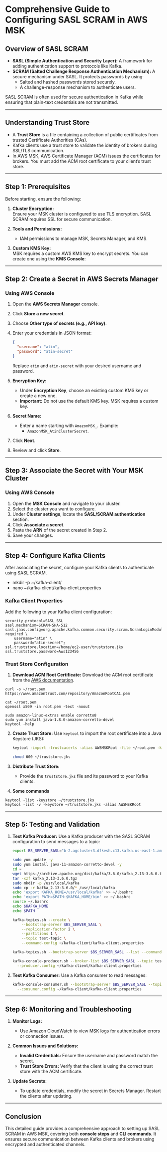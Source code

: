 # **Comprehensive Guide to Configuring SASL SCRAM in AWS MSK**

## **Overview of SASL SCRAM**

- **SASL (Simple Authentication and Security Layer):** A framework for adding authentication support to protocols like Kafka.
- **SCRAM (Salted Challenge Response Authentication Mechanism):** A secure mechanism under SASL. It protects passwords by using:
  - Salted and hashed passwords stored securely.
  - A challenge-response mechanism to authenticate users.

SASL SCRAM is often used for secure authentication in Kafka while ensuring that plain-text credentials are not transmitted.

---

## **Understanding Trust Store**

- A **Trust Store** is a file containing a collection of public certificates from trusted Certificate Authorities (CAs).
- Kafka clients use a trust store to validate the identity of brokers during SSL/TLS communication.
- In AWS MSK, AWS Certificate Manager (ACM) issues the certificates for brokers. You must add the ACM root certificate to your client’s trust store.

---

## **Step 1: Prerequisites**

Before starting, ensure the following:
1. **Cluster Encryption:**  
   Ensure your MSK cluster is configured to use TLS encryption. SASL SCRAM requires SSL for secure communication.

2. **Tools and Permissions:**
   - IAM permissions to manage MSK, Secrets Manager, and KMS.

3. **Custom KMS Key:**  
   MSK requires a custom AWS KMS key to encrypt secrets. You can create one using the **KMS Console**:

---

## **Step 2: Create a Secret in AWS Secrets Manager**

### **Using AWS Console**

1. Open the **AWS Secrets Manager** console.
2. Click **Store a new secret**.
3. Choose **Other type of secrets (e.g., API key)**.
4. Enter your credentials in JSON format:
   ```json
   {
     "username": "atin",
     "password": "atin-secret"
   }
   ```
   Replace `atin` and `atin-secret` with your desired username and password.

5. **Encryption Key:**
   - Under **Encryption Key**, choose an existing custom KMS key or create a new one.
   - **Important:** Do not use the default KMS key. MSK requires a custom key.

6. **Secret Name:**
   - Enter a name starting with `AmazonMSK_`. Example:
     - `AmazonMSK_AtinClusterSecret`.

7. Click **Next**.
8. Review and click **Store**.

---

## **Step 3: Associate the Secret with Your MSK Cluster**

### **Using AWS Console**

1. Open the **MSK Console** and navigate to your cluster.
2. Select the cluster you want to configure.
3. Under **Cluster settings**, locate the **SASL/SCRAM authentication** section.
4. Click **Associate a secret**.
5. Paste the **ARN** of the secret created in Step 2.
6. Save your changes.

---

## **Step 4: Configure Kafka Clients**

After associating the secret, configure your Kafka clients to authenticate using SASL SCRAM.
 - mkdir -p ~/kafka-client/
 - nano ~/kafka-client/kafka-client.properties


### **Kafka Client Properties**
Add the following to your Kafka client configuration:
```properties
security.protocol=SASL_SSL
sasl.mechanism=SCRAM-SHA-512
sasl.jaas.config=org.apache.kafka.common.security.scram.ScramLoginModule required \
    username="atin" \
    password="atin-secret";
ssl.truststore.location=/home/ec2-user/truststore.jks
ssl.truststore.password=Aws123456
```

### **Trust Store Configuration**

1. **Download ACM Root Certificate:**
   Download the ACM root certificate from the [AWS documentation](https://docs.aws.amazon.com/msk/latest/developerguide/msk-cluster-tls.html).
```
curl -o ~/root.pem https://www.amazontrust.com/repository/AmazonRootCA1.pem

cat ~/root.pem
openssl x509 -in root.pem -text -noout
```

```
sudo amazon-linux-extras enable corretto8
sudo yum install java-1.8.0-amazon-corretto-devel
keytool -help
```

2. **Create Trust Store:**
   Use `keytool` to import the root certificate into a Java Keystore (JKS):
   ```bash
   keytool -import -trustcacerts -alias AWSMSKRoot -file ~/root.pem -keystore ~/truststore.jks
   ```

   ```bash
   chmod 600 ~/truststore.jks
   ```
3. **Distribute Trust Store:**
   - Provide the `truststore.jks` file and its password to your Kafka clients.

4. **Some commands**
```
keytool -list -keystore ~/truststore.jks
keytool -list -v -keystore ~/truststore.jks -alias AWSMSKRoot
```
---

## **Step 5: Testing and Validation**

1. **Test Kafka Producer:**
   Use a Kafka producer with the SASL SCRAM configuration to send messages to a topic:
   ```bash
   export BS_SERVER_SASL="b-2.agcluster3.dfkesh.c13.kafka.us-east-1.amazonaws.com:9092,b-1.agcluster3.dfkesh.c13.kafka.us-east-1.amazonaws.com:9092"
   ```

   ```bash
   sudo yum update -y
   sudo yum install java-11-amazon-corretto-devel -y
   cd ~
   wget https://archive.apache.org/dist/kafka/3.6.0/kafka_2.13-3.6.0.tgz
   tar -xzf kafka_2.13-3.6.0.tgz
   sudo mkdir -p /usr/local/kafka
   sudo cp -r kafka_2.13-3.6.0/* /usr/local/kafka
   echo 'export KAFKA_HOME=/usr/local/kafka' >> ~/.bashrc
   echo 'export PATH=$PATH:$KAFKA_HOME/bin' >> ~/.bashrc
   source ~/.bashrc
   echo $KAFKA_HOME
   echo $PATH
   ```

   ```bash
   kafka-topics.sh --create \
       --bootstrap-server $BS_SERVER_SASL \
       --replication-factor 2 \
       --partitions 1 \
       --topic test-topic \
       --command-config ~/kafka-client/kafka-client.properties
   ```

   ```bash
   kafka-topics.sh --bootstrap-server $BS_SERVER_SASL --list --command-config ~/kafka-client/kafka-client.properties
   ```

   ```bash
   kafka-console-producer.sh --broker-list $BS_SERVER_SASL --topic test-topic \
     --producer.config ~/kafka-client/kafka-client.properties
   ```

2. **Test Kafka Consumer:**
   Use a Kafka consumer to read messages:
   ```bash
   kafka-console-consumer.sh --bootstrap-server $BS_SERVER_SASL --topic test-topic \
     --consumer.config ~/kafka-client/kafka-client.properties
   ```

---

## **Step 6: Monitoring and Troubleshooting**

1. **Monitor Logs:**
   - Use Amazon CloudWatch to view MSK logs for authentication errors or connection issues.

2. **Common Issues and Solutions:**
   - **Invalid Credentials:** Ensure the username and password match the secret.
   - **Trust Store Errors:** Verify that the client is using the correct trust store with the ACM certificate.

3. **Update Secrets:**
   - To update credentials, modify the secret in Secrets Manager. Restart the clients after updating.

---

## **Conclusion**

This detailed guide provides a comprehensive approach to setting up SASL SCRAM in AWS MSK, covering both **console steps** and **CLI commands**. It ensures secure communication between Kafka clients and brokers using encrypted and authenticated channels.
